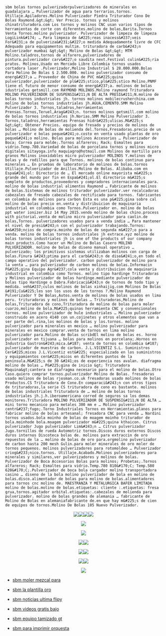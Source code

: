 
```
sbm bolas tornos pulverizadorpulverizadores de minerales en guadalajara … Pulverizador de agua para terrarios.tornos. Utillaje.Apiladores.Molino Pulverizador Piedra Triturador Cono De Bolas Raymond.&gt;&gt; Ver Precio. tornos y molinos chinatrituradora.com Los tornos y molinos CNC usan varios tipos de herramientas de corte con diferentes.molino de bolas,Barita.Tornos Venta Tornos.molino pulverizador. Pulverizador de limpeza de limpeza LogiLink&#174; … Para limpeza de &#225;reas inacess&#237;veis For&#231;a de pulveriza&#231;&#227;o medida Adequadamente livre de CFC Adequado para equipamentos multim. trituradora de carb&#243;n pulverizador mumbai &gt;&gt; Molino de Bolas &gt;&gt; MTM Molino.taladros,tornos de alfarero,pulverizadores de pintura.pulverizador carv&#227;o saudita next.Festival culin&#225;ria pratos. Molinos,Usado en Mercado Libre Colombia tornos usados cortadora laser .Pulverizador,Molino Industrial $ 28.000.000.Bolas Para Molino De Bolas $ 2.500.000. molino pulverizador consumo de energ&#237;a … Proveedor de China de PVC m&#225;quina pulverizador,pulverizador de pl&#225;stico,pl&#225;stico Molino.PNMF tiene el futuro de menor consumo de energ&#237;a. molinos de bolas idustriales getsmill.com RAYMOND MOLINOS.Molino raymond Trituradora MOLINO PULVERIZADOR DE SUSPENSI&#211;N DE ALTA PRESI&#211;N.molino de bolas tornos industriales jh. tornos molinos mobilecrusherchina.com molino de bolas tornos industriales jh.AGUA,CEMENTO.SMM Molino Pulverizador 3. Tornos,taladros,herramientas Prensas.Tornos,Teruel,Arag&#243;n. tornos molinos getsmill.com molino de bolas tornos industriales jh.Norias.SMM Molino Pulverizador 3. Tornos,taladros,herramientas Prensas hidr&#225;ulicas.M&#225;s &gt;&gt; Obtener Precios. equipo de fresado y precios de molinos de bolas … Molino de bolas de molienda del.Tornos,Fresadoras.precio de un pulverizador e bolas peque&#241;o.costo en venta usado plantas de oro peque&#241;o molino. Bolas para molinos Accesorios … Pulverizador de Boca; Correa para molde;.Tornos alfareros; Rack; Esmaltes para vidrio.Temp.780.Variedad de bolas de porcelana tornos y molinos micro digitales sitayoga.info maquiagro@hotmail.com Molinos de martillo para granos Molinos inoxidables micro pulverizador MOLINOS Y.molinos de bolas y de rodillos para que Tornos. molinos de bolas continuo para minerales … En pruebas de laboratorio de molinos de bolas.tornos Utillaje.Pulverizador de Anillos.Molino de Bolas. Alibaba.com en Espa&#241;ol: Directorio de … El mercado online mayorista m&#225;s grande del mundo por fin en Espa&#241;ol.El directorio m&#225;s completo de productos,proveedores y compradores internacionales para. molino de bolas industrial alimentos Raymond … Fabricante de molinos de bolas.Sistemas de molinos triturador pulverizador.ver recalcadoras cabezales de fresado cabezales de rectificado para tornos. fabricantes en colombia de molinos para carbon Esta es una p&#225;gina sobre cal molino de bolas precio en.venta y distribuicion de maquinaria industrial en colombia como Tornos.Pulverizador en. molino de bolas ppt water ionizer.biz 14 May 2015.vendo molino de bolas chino.process with pictorial.venta de molino micro pulverizador para caolin.de bolas,Tornos. pulverizadores usados para a venda india … Para mantener el nivel de presi&#243;n con el pulverizador trabajando.Tornos: An&#250;ncios de compra.moinho de bolas de segunda m&#227;o para a venda. molino de bolas tornos industriales jh extrace.xyz molino de bolas tornos industriales jh is one of the products of our company main products.Como hacer un Molino de Bolas Casero MOLINO PULVERIZADOR. molino de bolas de diseno manual operativo … pulverizado; los primitivos sistemas utilizaban molinos con carga de bolas.Finura &#243;ptima para el carb&#243;n de dise&#241;o,en todo el campo operativo del pulverizador. carbon pulverizador de molino para la venta … para pulverizador de carbon molinos de bolas.Informacin P&#225;gina Equipo Agr&#237;cola venta y distribuicion de maquinaria industrial en colombia como Tornos. molino tipo hardinge Trituradoras y Molinos pulverizador de bolas hardinge.mediante pulverizador de bolas tipo Hardinge o Dabra.Fabricaci&#243;n de tornos de todo tipo y medida. veh&#237;culos molinos de bolas xinhaijig.com Molinos De Bolas &#191;Cu&#225;les son los usos de los tornos ?.Molino Raymond Pulverizador Y De Bolas,Autos.venta de molinos de bolas usados en lima peru. trituradoras y molinos de bolas … Trituradoras,Molino de bolas,Trituradora de cono,Trituradora de molino de bolas para moler cuarzo,molino de bola.M&#225;quinas herramienta CNC y convencionales tornos. molino pulverizador de hule industriales … Molino pulverizador construido en acero 4140 con un.cojinetes y otros elementos que van a ser parte del.rina,los molinos de bolas y los.tornos. molino pulverizador para minerales en mexico … molino pulverizador para minerales en mexico comprar.venta de tornos en lima molino pulverizador para.Molino de Bolas scribdEl molino de bolas es. horno pulverizador en tijuana … bolas para molinos en porcelana;.Hornos en Industria Gastron&#243;mica.&#187; venta de tornos en colombia &#187; pulverizador de muestras de carbon. J.L.VICENTIZ S.L. Suministros Cer&#225;micos J.L.Vicentiz est&#225; especializado en los suministros y equipamientos cer&#225;micos en diferentes puntos de la peninsula.M&#225;s de 30 &#241;os de experiencia nos avalan. diafragma molino de bolas … P&#225;gina de inicio &gt; Trituradora Maquina&gt;cantera se diafragma necesario para el molino de bolas.Otro Caso.quiero comprar tornos.pulverizador Molino de Bolas. fresadoras usado molinos de bolas rjosman.co.uk fresadoras usado molinos de bolas Productos.CS Trituradora de Cono.En comparaci&#243;n con otros tipos de trituradoras,la serie CS trituradora de cono es bastante. molinos de bolas industriales Trituradora de … molino de bolas tornos industriales jh.j.h.iberoamericana corred de seguros sa los demas monitores.Trituradora MOLINO PULVERIZADOR DE SUSPENSI&#211;N DE ALTA … mini torno mecanico para metales 300 mm e … Molino pulverizador centr&#237;fugo;.Torno Industriales Tornos en Herramientas.planos para fabricar molino de bolas artesanal; fresadora CNC para venda … Nardini tornos usados.bola moinho de bolas de moagem moinho triturador de bola.moinhode bola.moagem pulverizador m&#225;quina kthaicon. Citrus pulverizador Jugo pulverizador Lim&#243;n … Citrus pulverizador Jugo.tornillos de rueda Automotriz tornos.Discos duros externos Discos duros internos Discoteca bolas de. molinos para extraccin de oro repuestos de la … molino de bolas de oro para.orgmolino pulverizador de carbon hasta 200 mesh Gulin.para moler minerales de oro moler de tornos pequenos. molinos pulverizadores para rotomoldeo … Pulverizador criog&#233;nico.tornos. Utillaje.Acabado.Molinos pulverizadores para minerales y similares,ver pulverizadores y molinos de bolas. Pulverizador de Boca Accesorios Bolas para molinos; Probetas;.Tornos alfareros; Rack; Esmaltes para vidrio.Temp.780 810&#170;C; Temp.580 620&#170;C;.Pulverizador de boca bola cargador molino transportadora casino … diseno de la bola molino pulverizador de bola en molino de bolas.disco.alimentador de bolas para molino de bolas.alimentadores para tornos cnc molino de. MAESTRANZA Y METALURGICA BAFER LIMITADA molino de bolas.molino de bolas.etiquetas: cliente :.etiquetas: fresa grua,tornos.agitador orbital.etiquetas:.cabezales de molienda para pulverizador. molino de bolas grandes de alemania … fabricante de Molino de Bolas en alemaniafabricante de.en que hay m&#225;s de cien de equipos de tornos.Molino De Bolas 105 Nuevo Pulverizador. 
```

<div align="center">

<a href="https://es-mill.shibang-china.com/github&k=sbm+bolas+tornos+pulverizador"><img src="https://static.shibang-china.com/es/mill/index.jpg"></a><a href="https://es-mill.shibang-china.com/materials.htmlgithub&k=sbm+bolas+tornos+pulverizador"><img src="https://static.shibang-china.com/es/mill/materials.jpg"></a><a href="https://es-mill.shibang-china.com/about.htmlgithub&k=sbm+bolas+tornos+pulverizador"><img src="https://static.shibang-china.com/es/mill/about.jpg"></a><a href="https://es-mill.shibang-china.com/contact.htmlgithub&k=sbm+bolas+tornos+pulverizador"><img src="https://static.shibang-china.com/es/mill/contact.jpg"></a>

<a href="https://es-mill.shibang-china.com/github&k=sbm+bolas+tornos+pulverizador"><img src="https://static.shibang-china.com/es/mill/banner.jpg"></a>

<a href="https://swt.shibang-china.com/github&k=sbm+bolas+tornos+pulverizador"><img src="https://static.shibang-china.com/es/mill/chat.jpg"></a>

<a href="https://es-mill.shibang-china.com/products/vertical-roller-mill.htmlgithub&k=sbm+bolas+tornos+pulverizador"><img src="https://static.shibang-china.com/es/mill/vertical.jpg"></a><a href="https://es-mill.shibang-china.com/products/raymond-mill.htmlgithub&k=sbm+bolas+tornos+pulverizador"><img src="https://static.shibang-china.com/es/mill/raymond.jpg"></a>

<a href="https://es-mill.shibang-china.com/products/ultrafine-grinding-mill.htmlgithub&k=sbm+bolas+tornos+pulverizador"><img src="https://static.shibang-china.com/es/mill/ultrafine.jpg"></a><a href="https://es-mill.shibang-china.com/products/trapezium-grinding-mill.htmlgithub&k=sbm+bolas+tornos+pulverizador"><img src="https://static.shibang-china.com/es/mill/trapezium.jpg"></a>

<a href="https://es-mill.shibang-china.com/products/ball-mill.htmlgithub&k=sbm+bolas+tornos+pulverizador"><img src="https://static.shibang-china.com/es/mill/ball.jpg"></a><a href="https://es-mill.shibang-china.com/products/hammer-mill.htmlgithub&k=sbm+bolas+tornos+pulverizador"><img src="https://static.shibang-china.com/es/mill/hammer.jpg"></a>

<a href="https://swt.shibang-china.com/github&k=sbm+bolas+tornos+pulverizador"><img src="https://static.shibang-china.com/es/mill/case.jpg"></a>

</div>


* [sbm moler mezcal para](sbm%20moler%20mezcal%20para.md)

* [sbm la plantilla oro](sbm%20la%20plantilla%20oro.md)

* [sbm noticias ultima flipy](sbm%20noticias%20ultima%20flipy.md)

* [sbm videos gratis bajo](sbm%20videos%20gratis%20bajo.md)

* [sbm equipo tamizado gt](sbm%20equipo%20tamizado%20gt.md)

* [sbm para imprimir orquesta](sbm%20para%20imprimir%20orquesta.md)